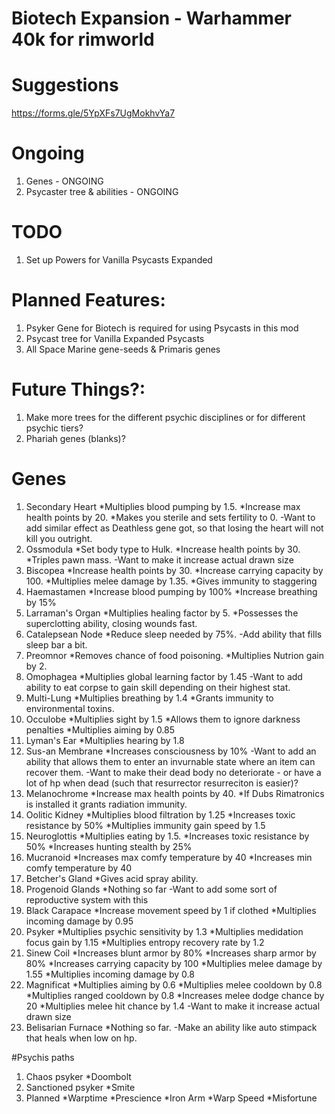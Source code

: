 # Biotech Expansion - Warhammer 40k for rimworld

# Suggestions
https://forms.gle/5YpXFs7UgMokhvYa7

# Ongoing
1. Genes - ONGOING
2. Psycaster tree & abilities - ONGOING

# TODO
1. Set up Powers for Vanilla Psycasts Expanded

# Planned Features:
1. Psyker Gene for Biotech is required for using Psycasts in this mod
2. Psycast tree for Vanilla Expanded Psycasts
3. All Space Marine gene-seeds & Primaris genes

# Future Things?:
1. Make more trees for the different psychic disciplines or for different psychic tiers?
2. Phariah genes (blanks)?

# Genes
1. Secondary Heart
    *Multiplies blood pumping by 1.5.
    *Increase max health points by 20.
    *Makes you sterile and sets fertility to 0.
    -Want to add similar effect as Deathless gene got, so that losing the heart will not kill you outright.
2. Ossmodula
    *Set body type to Hulk.
    *Increase health points by 30.
    *Triples pawn mass.
    -Want to make it increase actual drawn size
3. Biscopea
    *Increase health points by 30.
    *Increase carrying capacity by 100.
    *Multiplies melee damage by 1.35.
    *Gives immunity to staggering
4. Haemastamen
    *Increase blood pumping by 100%
    *Increase breathing by 15%
5. Larraman's Organ
    *Multiplies healing factor by 5.
    *Possesses the superclotting ability, closing wounds fast.
6. Catalepsean Node
    *Reduce sleep needed by 75%.
    -Add ability that fills sleep bar a bit.
7. Preomnor
    *Removes chance of food poisoning.
    *Multiplies Nutrion gain by 2.
8. Omophagea
    *Multiplies global learning factor by 1.45
    -Want to add ability to eat corpse to gain skill depending on their highest stat.
9. Multi-Lung
    *Multiplies breathing by 1.4
    *Grants immunity to environmental toxins.
10. Occulobe
    *Multiplies sight by 1.5
    *Allows them to ignore darkness penalties
    *Multiplies aiming by 0.85
11. Lyman's Ear
    *Multiplies hearing by 1.8
12. Sus-an Membrane
    *Increases consciousness by 10%
    -Want to add an ability that allows them to enter an invurnable state where an item can recover them.
    -Want to make their dead body no deteriorate - or have a lot of hp when dead (such that resurrector resurreciton is easier)?
13. Melanochrome
    *Increase max health points by 40.
    *If Dubs Rimatronics is installed it grants radiation immunity.
14. Oolitic Kidney
    *Multiplies blood filtration by 1.25
    *Increases toxic resistance by 50%
    *Multiplies immunity gain speed by 1.5
15. Neuroglottis
    *Multiplies eating by 1.5.
    *Increases toxic resistance by 50%
    *Increases hunting stealth by 25%
16. Mucranoid
    *Increases max comfy temperature by 40
    *Increases min comfy temperature by 40
17. Betcher's Gland
    *Gives acid spray ability.
18. Progenoid Glands
    *Nothing so far
    -Want to add some sort of reproductive system with this
19. Black Carapace
    *Increase movement speed by 1 if clothed
    *Multiplies incoming damage by 0.95
20. Psyker
    *Multiplies psychic sensitivity by 1.3
    *Multiplies medidation focus gain by 1.15
    *Multiplies entropy recovery rate by 1.2
21. Sinew Coil
    *Increases blunt armor by 80%
    *Increases sharp armor by 80%
    *Increases carrying capacity by 100
    *Multiplies melee damage by 1.55
    *Multiplies incoming damage by 0.8
22. Magnificat
    *Multiplies aiming by 0.6
    *Multiplies melee cooldown by 0.8
    *Multiplies ranged cooldown by 0.8
    *Increases melee dodge chance by 20
    *Multiplies melee hit chance by 1.4
    -Want to make it increase actual drawn size
23. Belisarian Furnace
    *Nothing so far.
    -Make an ability like auto stimpack that heals when low on hp.
    
#Psychis paths
1. Chaos psyker
   *Doombolt
2. Sanctioned psyker
   *Smite
3. Planned
   *Warptime
   *Prescience
   *Iron Arm
   *Warp Speed
   *Misfortune
